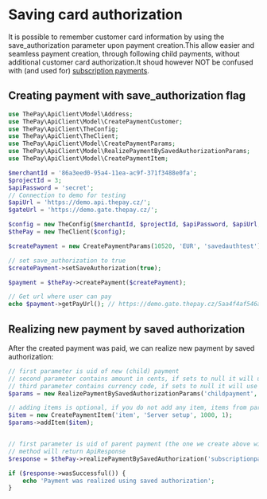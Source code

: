 # Saving card authorization

It is possible to remember customer card information by using the save_authorization parameter upon payment creation.This allow easier and seamless payment creation, through following child payments, without additional customer card authorization.It shoud however NOT be confused with (and used for) [subscription payments](subscription.md).

## Creating payment with save_authorization flag

```php
use ThePay\ApiClient\Model\Address;
use ThePay\ApiClient\Model\CreatePaymentCustomer;
use ThePay\ApiClient\TheConfig;
use ThePay\ApiClient\TheClient;
use ThePay\ApiClient\Model\CreatePaymentParams;
use ThePay\ApiClient\Model\RealizePaymentBySavedAuthorizationParams;
use ThePay\ApiClient\Model\CreatePaymentItem;

$merchantId = '86a3eed0-95a4-11ea-ac9f-371f3488e0fa';
$projectId = 3;
$apiPassword = 'secret';
// Connection to demo for testing
$apiUrl = 'https://demo.api.thepay.cz/';
$gateUrl = 'https://demo.gate.thepay.cz/';

$config = new TheConfig($merchantId, $projectId, $apiPassword, $apiUrl, $gateUrl);
$thePay = new TheClient($config);

$createPayment = new CreatePaymentParams(10520, 'EUR', 'savedauthtest');

// set save_authorization to true
$createPayment->setSaveAuthorization(true);

$payment = $thePay->createPayment($createPayment);

// Get url where user can pay
echo $payment->getPayUrl(); // https://demo.gate.thepay.cz/5aa4f4af546a74848/pay/
```

## Realizing new payment by saved authorization

After the created payment was paid, we can realize new payment by saved authorization:

```php
// first parameter is uid of new (child) payment
// second parameter contains amount in cents, if sets to null it will use amount of parent payment, required if third parameter is set
// third parameter contains currency code, if sets to null it will use currency code of parent payment, required if second parameter is set
$params = new RealizePaymentBySavedAuthorizationParams('childpayment', 1000, 'EUR');

// adding items is optional, if you do not add any item, items from parent payment will be used
$item = new CreatePaymentItem('item', 'Server setup', 1000, 1);
$params->addItem($item);


// first parameter is uid of parent payment (the one we create above with savedAuthorization set to true).
// method will return ApiResponse
$response = $thePay->realizePaymentBySavedAuthorization('subscriptionpayment', $params);

if ($response->wasSuccessful()) {
    echo 'Payment was realized using saved authorization';
}
```